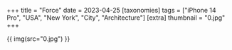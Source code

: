 +++
title = "Force"
date = 2023-04-25
[taxonomies]
tags = ["iPhone 14 Pro", "USA", "New York", "City", "Architecture"]
[extra]
thumbnail = "0.jpg"
+++

{{ img(src="0.jpg") }}
